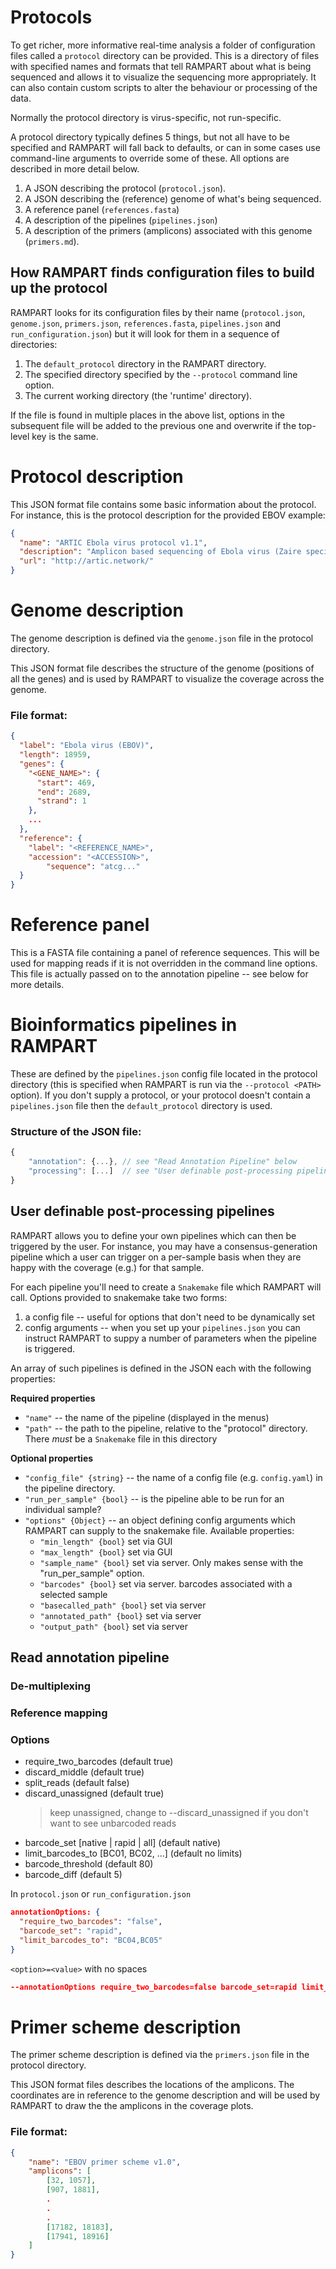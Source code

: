 # Protocols

To get richer, more informative real-time analysis a folder of configuration files called a `protocol` directory can be provided.
This is a directory of files with specified names and formats that tell RAMPART about what is being sequenced and allows it to visualize the sequencing more appropriately. 
It can also contain custom scripts to alter the behaviour or processing of the data.


Normally the protocol directory is virus-specific, not run-specific.


A protocol directory typically defines 5 things, but not all have to be specified and RAMPART will fall back to defaults, or can in some cases use command-line arguments to override some of these. All options are described in more detail below.

1. A JSON describing the protocol (`protocol.json`).
2. A JSON describing the (reference) genome of what's being sequenced.
3. A reference panel (`references.fasta`)
4. A description of the pipelines (`pipelines.json`)
5. A description of the primers (amplicons) associated with this genome (`primers.md`).





## How RAMPART finds configuration files to build up the protocol

RAMPART looks for its configuration files by their name (`protocol.json`, `genome.json`, `primers.json`, `references.fasta`, `pipelines.json` and `run_configuration.json`) but it will look for them in a sequence of directories:

1) The `default_protocol` directory in the RAMPART directory.
2) The specified directory specified by the `--protocol` command line option.
3) The current working directory (the 'runtime' directory).    

If the file is found in multiple places in the above list, options in the subsequent file will be added to the previous one and overwrite if the top-level key is the same.




# Protocol description

This JSON format file contains some basic information about the protocol.
For instance, this is the protocol description for the provided EBOV example:

```json
{
  "name": "ARTIC Ebola virus protocol v1.1",
  "description": "Amplicon based sequencing of Ebola virus (Zaire species).",
  "url": "http://artic.network/"
}
```





# Genome description 

The genome description is defined via the `genome.json` file in the protocol directory.


This JSON format file describes the structure of the genome (positions of all the genes) and is used by RAMPART to visualize the coverage across the genome.


### File format:

```json
{
  "label": "Ebola virus (EBOV)",
  "length": 18959,
  "genes": {
    "<GENE_NAME>": {
      "start": 469,
      "end": 2689,
      "strand": 1
    },
    ...
  },
  "reference": {
	"label": "<REFERENCE_NAME>",
	"accession": "<ACCESSION>",
        "sequence": "atcg..."
  }
}
```











# Reference panel
This is a FASTA file containing a panel of reference sequences.
This will be used for mapping reads if it is not overridden in the command line options.
This file is actually passed on to the annotation pipeline -- see below for more details.











# Bioinformatics pipelines in RAMPART

These are defined by the `pipelines.json` config file located in the protocol directory (this is specified when RAMPART is run via the `--protocol <PATH>` option).
If you don't supply a protocol, or your protocol doesn't contain a `pipelines.json` file then the `default_protocol` directory is used.

### Structure of the JSON file:

```js
{
    "annotation": {...}, // see "Read Annotation Pipeline" below
    "processing": [...]  // see "User definable post-processing pipelines" below
}
```


## User definable post-processing pipelines
RAMPART allows you to define your own pipelines which can then be triggered by the user.
For instance, you may have a consensus-generation pipeline which a user can trigger on a per-sample basis when they are happy with the coverage (e.g.) for that sample.

For each pipeline you'll need to create a `Snakemake` file which RAMPART will call. Options provided to snakemake take two forms:
1. a config file -- useful for options that don't need to be dynamically set
2. config arguments -- when you set up your `pipelines.json` you can instruct RAMPART to suppy a number of parameters when the pipeline is triggered.

An array of such pipelines is defined in the JSON each with the following properties:

**Required properties**

* `"name"` -- the name of the pipeline (displayed in the menus)
* `"path"` -- the path to the pipeline, relative to the "protocol" directory. There _must_ be a `Snakemake` file in this directory

**Optional properties**
* `"config_file" {string}` -- the name of a config file (e.g. `config.yaml`) in the pipeline directory.
* `"run_per_sample" {bool}` -- is the pipeline able to be run for an individual sample?
* `"options" {Object}` -- an object defining config arguments which RAMPART can supply to the snakemake file. Available properties:
    * `"min_length" {bool}` set via GUI
    * `"max_length" {bool}` set via GUI
    * `"sample_name" {bool}` set via server. Only makes sense with the "run_per_sample" option.
    * `"barcodes" {bool}` set via server. barcodes associated with a selected sample
    * `"basecalled_path" {bool}` set via server
    * `"annotated_path" {bool}` set via server
    * `"output_path" {bool}` set via server




## Read annotation pipeline

### De-multiplexing

### Reference mapping

### Options

- require_two_barcodes (default true)
- discard_middle (default true)
- split_reads (default false)
- discard_unassigned (default true) 
  > keep unassigned, change to --discard_unassigned if you don't want to see unbarcoded reads
- barcode_set [native | rapid | all] (default native)
- limit_barcodes_to [BC01, BC02, ...] (default no limits)
- barcode_threshold <threshold> (default 80)
- barcode_diff <differences> (default 5)

In `protocol.json` or `run_configuration.json`
```json
annotationOptions: {
  "require_two_barcodes": "false",
  "barcode_set": "rapid",
  "limit_barcodes_to": "BC04,BC05"
}
```

`<option>=<value>` with no spaces

```json
--annotationOptions require_two_barcodes=false barcode_set=rapid limit_barcodes_to=BC04,BC05
```




# Primer scheme description

The primer scheme description is defined via the `primers.json` file in the protocol directory.


This JSON format files describes the locations of the amplicons. The coordinates are in reference to the genome description and will be used by RAMPART to draw the the amplicons in the coverage plots.


### File format:

```json
{
	"name": "EBOV primer scheme v1.0",
	"amplicons": [
		[32, 1057],
		[907, 1881],
        .
        .
        . 
		[17182, 18183],
		[17941, 18916]
	]
}

```
